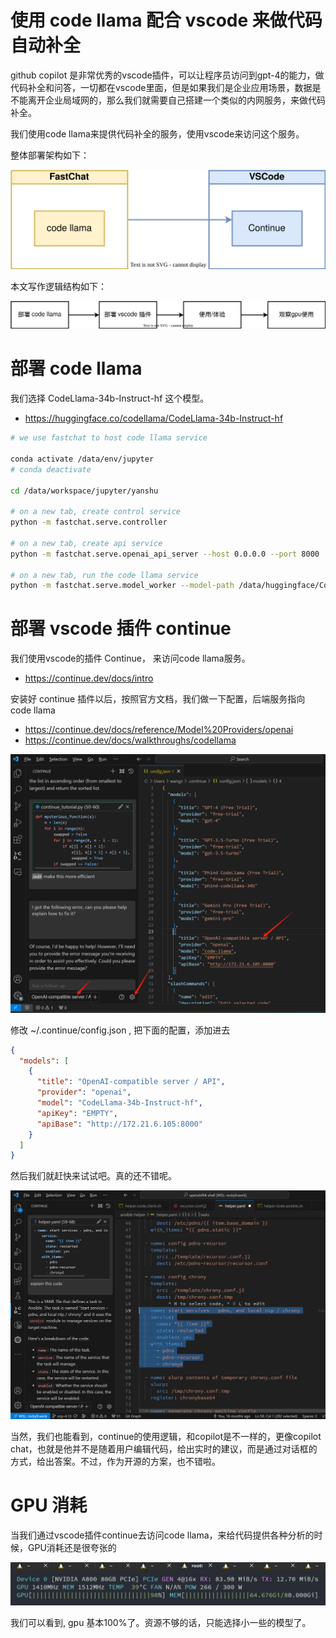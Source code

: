 # 使用 code llama 配合 vscode 来做代码自动补全

github copilot 是非常优秀的vscode插件，可以让程序员访问到gpt-4的能力，做代码补全和问答，一切都在vscode里面，但是如果我们是企业应用场景，数据是不能离开企业局域网的，那么我们就需要自己搭建一个类似的内网服务，来做代码补全。

我们使用code llama来提供代码补全的服务，使用vscode来访问这个服务。

整体部署架构如下：

![](./dia/2024.01.codellama.vscode.1.drawio.svg)

本文写作逻辑结构如下：

![](./dia/2024.01.codellama.vscode.2.drawio.svg)

# 部署 code llama

我们选择 CodeLlama-34b-Instruct-hf 这个模型。

- https://huggingface.co/codellama/CodeLlama-34b-Instruct-hf

```bash
# we use fastchat to host code llama service

conda activate /data/env/jupyter
# conda deactivate

cd /data/workspace/jupyter/yanshu

# on a new tab, create control service
python -m fastchat.serve.controller

# on a new tab, create api service
python -m fastchat.serve.openai_api_server --host 0.0.0.0 --port 8000

# on a new tab, run the code llama service
python -m fastchat.serve.model_worker --model-path /data/huggingface/CodeLlama-34b-Instruct-hf 


```

# 部署 vscode 插件 continue

我们使用vscode的插件 Continue， 来访问code llama服务。

- https://continue.dev/docs/intro

安装好 continue 插件以后，按照官方文档，我们做一下配置，后端服务指向 code llama

- https://continue.dev/docs/reference/Model%20Providers/openai
- https://continue.dev/docs/walkthroughs/codellama

![](imgs/2024-01-27-22-08-53.png)

修改 ~/.continue/config.json , 把下面的配置，添加进去

```json
{
  "models": [
    {
      "title": "OpenAI-compatible server / API",
      "provider": "openai",
      "model": "CodeLlama-34b-Instruct-hf",
      "apiKey": "EMPTY",
      "apiBase": "http://172.21.6.105:8000"
    }
  ]
}

```

然后我们就赶快来试试吧。真的还不错呢。

![](imgs/2024-01-27-22-19-09.png)

当然，我们也能看到，continue的使用逻辑，和copilot是不一样的，更像copilot chat，也就是他并不是随着用户编辑代码，给出实时的建议，而是通过对话框的方式，给出答案。不过，作为开源的方案，也不错啦。

# GPU 消耗

当我们通过vscode插件continue去访问code llama，来给代码提供各种分析的时候，GPU消耗还是很夸张的

![](imgs/2024-01-27-22-25-58.png)

我们可以看到, gpu 基本100%了。资源不够的话，只能选择小一些的模型了。